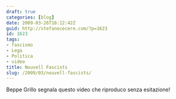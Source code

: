 ```yaml
---
draft: true
categories: [blog]
date: 2009-03-26T16:12:42Z
guid: http://stefanocecere.com/?p=1623
id: 1623
tags:
- fascismo
- Lega
- Politica
- video
title: Nouvell Fascists
slug: /2009/03/nouvell-fascists/
---
```


Beppe Grillo segnala questo video che riproduco senza esitazione!